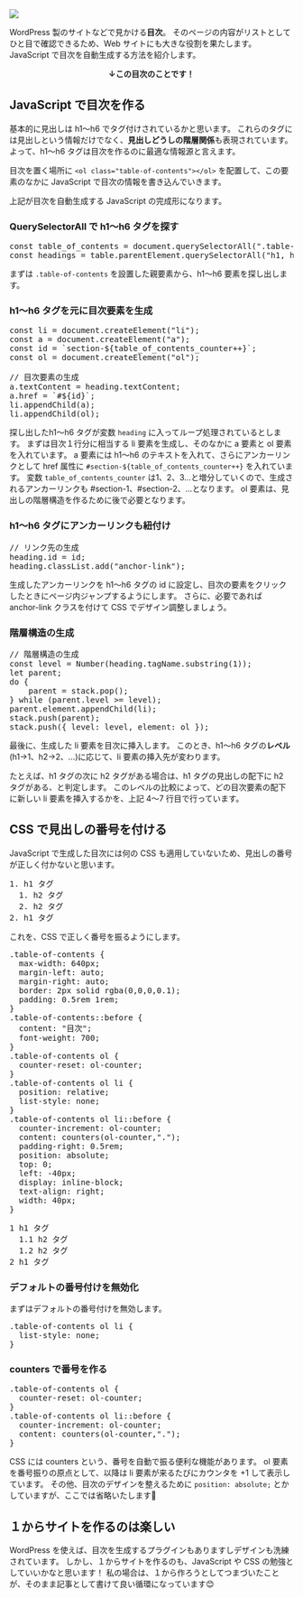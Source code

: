 <picture>
  <source type="image/webp" srcset="/storage/articles/images/5b213ef0.webp 1x,/storage/articles/images/62fd5d1b.webp 2x">
  <img src="/storage/articles/images/5b213ef0.jpg" srcset="/storage/articles/images/62fd5d1b.jpg 2x">
</picture>

WordPress 製のサイトなどで見かける**目次**。
そのページの内容がリストとしてひと目で確認できるため、Web サイトにも大きな役割を果たします。
JavaScript で目次を自動生成する方法を紹介します。

<p style="text-align: center; "><b>↓この目次のことです！</b></p>
<ol class="table-of-contents"></ol>

<script async src="https://pagead2.googlesyndication.com/pagead/js/adsbygoogle.js"></script>
<!-- ディスプレイ広告 -->
<!-- textlint-disable -->
<ins class="adsbygoogle"
    style="display:block"
    data-ad-client="ca-pub-7008780049786244"
    data-ad-slot="5063315418"
    data-ad-format="auto"
    data-full-width-responsive="true"></ins>
<script>(adsbygoogle = window.adsbygoogle || []).push({});</script>
<!-- textlint-enable -->
## JavaScript で目次を作る
基本的に見出しは h1〜h6 でタグ付けされているかと思います。
これらのタグには見出しという情報だけでなく、**見出しどうしの階層関係**も表現されています。
よって、h1〜h6 タグは目次を作るのに最適な情報源と言えます。

目次を置く場所に `<ol class="table-of-contents"></ol>` を配置して、この要素のなかに JavaScript で目次の情報を書き込んでいきます。

<script src="https://gist.github.com/Hato6502/e10e01e891fa9abd56eda3d6beedeef0.js"></script>

上記が目次を自動生成する JavaScript の完成形になります。

### QuerySelectorAll で h1〜h6 タグを探す
<pre class="prettyprint linenums">
const table_of_contents = document.querySelectorAll(".table-of-contents");
const headings = table.parentElement.querySelectorAll("h1, h2, h3, h4, h5, h6");
</pre>

まずは `.table-of-contents` を設置した親要素から、h1〜h6 要素を探し出します。

### h1〜h6 タグを元に目次要素を生成
<pre class="prettyprint linenums">
const li = document.createElement("li");
const a = document.createElement("a");
const id = `section-${table_of_contents_counter++}`;
const ol = document.createElement("ol");

// 目次要素の生成
a.textContent = heading.textContent;
a.href = `#${id}`;
li.appendChild(a);
li.appendChild(ol);
</pre>

探し出したh1〜h6 タグが変数 `heading` に入ってループ処理されているとします。
まずは目次１行分に相当する li 要素を生成し、そのなかに a 要素と ol 要素を入れています。
a 要素には h1〜h6 のテキストを入れて、さらにアンカーリンクとして href 属性に `#section-${table_of_contents_counter++}` を入れています。
変数 `table_of_contents_counter` は1、2、3…と増分していくので、生成されるアンカーリンクも #section-1、#section-2、…となります。
ol 要素は、見出しの階層構造を作るために後で必要となります。

### h1〜h6 タグにアンカーリンクも紐付け
<pre class="prettyprint linenums">
// リンク先の生成
heading.id = id;
heading.classList.add("anchor-link");
</pre>

生成したアンカーリンクを h1〜h6 タグの id に設定し、目次の要素をクリックしたときにページ内ジャンプするようにします。
さらに、必要であれば anchor-link クラスを付けて CSS でデザイン調整しましょう。

### 階層構造の生成
<pre class="prettyprint linenums">
// 階層構造の生成
const level = Number(heading.tagName.substring(1));
let parent;
do {
    parent = stack.pop();
} while (parent.level >= level);
parent.element.appendChild(li);
stack.push(parent);
stack.push({ level: level, element: ol });
</pre>

最後に、生成した li 要素を目次に挿入します。
このとき、h1〜h6 タグの**レベル**(h1→1、h2→2、…)に応じて、li 要素の挿入先が変わります。

たとえば、h1 タグの次に h2 タグがある場合は、h1 タグの見出しの配下に h2 タグがある、と判定します。
このレベルの比較によって、どの目次要素の配下に新しい li 要素を挿入するかを、上記 4〜7 行目で行っています。

## CSS で見出しの番号を付ける
JavaScript で生成した目次には何の CSS も適用していないため、見出しの番号が正しく付かないと思います。

<pre class="prettyprint lang-html">
1. h1 タグ
  1. h2 タグ
  2. h2 タグ
2. h1 タグ
</pre>

これを、CSS で正しく番号を振るようにします。

<pre class="prettyprint linenums">
.table-of-contents {
  max-width: 640px;
  margin-left: auto;
  margin-right: auto;
  border: 2px solid rgba(0,0,0,0.1);
  padding: 0.5rem 1rem;
}
.table-of-contents::before {
  content: "目次";
  font-weight: 700;
}
.table-of-contents ol {
  counter-reset: ol-counter;
}
.table-of-contents ol li {
  position: relative;
  list-style: none;
}
.table-of-contents ol li::before {
  counter-increment: ol-counter;
  content: counters(ol-counter,".");
  padding-right: 0.5rem;
  position: absolute;
  top: 0;
  left: -40px;
  display: inline-block;
  text-align: right;
  width: 40px;
}
</pre>

<pre class="prettyprint lang-html">
1 h1 タグ
  1.1 h2 タグ
  1.2 h2 タグ
2 h1 タグ
</pre>

### デフォルトの番号付けを無効化
まずはデフォルトの番号付けを無効します。

<pre class="prettyprint linenums">
.table-of-contents ol li {
  list-style: none;
}
</pre>

### counters で番号を作る
<pre class="prettyprint linenums">
.table-of-contents ol {
  counter-reset: ol-counter;
}
.table-of-contents ol li::before {
  counter-increment: ol-counter;
  content: counters(ol-counter,".");
}
</pre>

CSS には counters という、番号を自動で振る便利な機能があります。
ol 要素を番号振りの原点として、以降は li 要素が来るたびにカウンタを +1 して表示しています。
その他、目次のデザインを整えるために `position: absolute;` とかしていますが、ここでは省略いたします🙇

## １からサイトを作るのは楽しい
WordPress を使えば、目次を生成するプラグインもありますしデザインも洗練されています。
しかし、１からサイトを作るのも、JavaScript や CSS の勉強としていいかなと思います！
私の場合は、１から作ろうとしてつまづいたことが、そのまま記事として書けて良い循環になっています😊